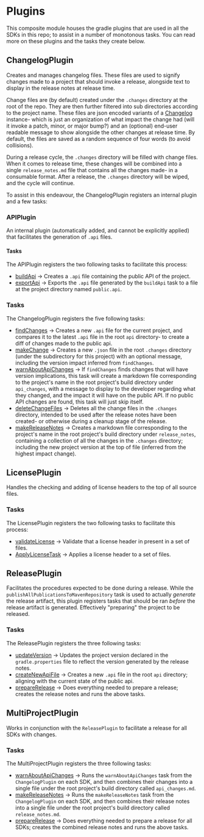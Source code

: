 # Plugins

This composite module houses the gradle plugins that are used in all the SDKs in this repo; to 
assist in a number of monotonous tasks. You can read more on these plugins and the tasks they 
create below.

## ChangelogPlugin

Creates and manages changelog files. These files are used to signify changes made to a project that 
should invoke a release, alongside text to display in the release notes at release time.

Change files are (by default) created under the `.changes` directory at the root of the repo. They
are then further filtered into sub directories according to the project name. These files are json 
encoded variants of a [Changelog](./src/main/java/com/google/gradle/types/Changelog.kt) instance- 
which is just an organization of what impact the change had (will it invoke a patch, minor, or 
major bump?) and an (optional) end-user readable message to show alongside the other changes at 
release time. By default, the files are saved as a random sequence of four words (to avoid 
collisions).

During a release cycle, the `.changes` directory will be filled with change files. When it comes to 
release time, these changes will be combined into a single `release_notes.md` file that contains 
all the changes made- in a consumable format. After a release, the `.changes` directory will be 
wiped, and the cycle will continue.

To assist in this endeavour, the ChangelogPlugin registers an internal plugin and a few tasks:

### APIPlugin

An internal plugin (automatically added, and cannot be explicitly applied) that facilitates the 
generation of `.api` files.

#### Tasks

The APIPlugin registers the two following tasks to facilitate this process:

- [buildApi](./src/main/java/com/google/gradle/plugins/ApiPlugin.kt) -> Creates a `.api` file 
containing the public API of the project.
- [exportApi](./src/main/java/com/google/gradle/plugins/ApiPlugin.kt) -> Exports the `.api` file 
generated by the `buildApi` task to a file at the project directory named `public.api`.

### Tasks

The ChangelogPlugin registers the five following tasks:

- [findChanges](./src/main/java/com/google/gradle/tasks/FindChangesTask.kt) -> Creates a new `.api` 
file for the current project, and compares it to the latest `.api` file in the root `api` directory- 
to create a diff of changes made to the public api.
- [makeChange](./src/main/java/com/google/gradle/tasks/MakeChangeTask.kt) -> Creates a new `.json` 
file in the root `.changes` directory (under the subdirectory for this project) with an optional 
message, including the version impact inferred from `findChanges`.
- [warnAboutApiChanges](./src/main/java/com/google/gradle/tasks/WarnAboutApiChangesTask.kt) -> If 
`findChanges` finds changes that will have version implications, this task will create a 
markdown file corresponding to the project's name in the root project's build directory under 
`api_changes`, with a message to display to the developer regarding what they changed, and the 
impact it will have on the public API. If no public API changes are found, this task will just skip 
itself.
- [deleteChangeFiles](./src/main/java/com/google/gradle/tasks/MakeReleaseNotesTask.kt) -> Deletes 
all the change files in the `.changes` directory, intended to be used after the release notes have 
been created- or otherwise during a cleanup stage of the release.
- [makeReleaseNotes](./src/main/java/com/google/gradle/tasks/MakeReleaseNotesTask.kt) -> Creates a 
markdown file corresponding to the project's name in the root project's build directory under
`release_notes`, containing a collection of all the changes in the `.changes` directory; including 
the new project version at the top of file (inferred from the highest impact change).

## LicensePlugin

Handles the checking and adding of license headers to the top of all source files.

### Tasks

The LicensePlugin registers the two following tasks to facilitate this process:

- [validateLicense](./src/main/java/com/google/gradle/tasks/ValidateLicenseTask.kt) -> Validate that 
a license header in present in a set of files.
- [ApplyLicenseTask](./src/main/java/com/google/gradle/tasks/ApplyLicenseTask.kt) -> Applies a 
license header to a set of files.

## ReleasePlugin

Facilitates the procedures expected to be done during a release. 
While the `publishAllPublicationsToMavenRepository` task is used to actually *generate* the release 
artifact, this plugin registers tasks that should be ran *before* the release artifact is generated. 
Effectively "preparing" the project to be released.

### Tasks

The ReleasePlugin registers the three following tasks:

- [updateVersion](./src/main/java/com/google/gradle/tasks/VersionBumpTask.kt) -> Updates the project 
version declared in the `gradle.properties` file to reflect the version generated by the release 
notes.
- [createNewApiFile](./src/main/java/com/google/gradle/plugins/ReleasePlugin.kt) -> Creates a new 
`.api` file in the root `api` directory; aligning with the current state of the public api.
- [prepareRelease](./src/main/java/com/google/gradle/plugins/ReleasePlugin.kt) -> Does everything 
needed to prepare a release; creates the release notes and runs the above tasks.

## MultiProjectPlugin

Works in conjunction with the `ReleasePlugin` to facilitate a release for all SDKs with changes.

### Tasks

The MultiProjectPlugin registers the three following tasks:

- [warnAboutApiChanges](./src/main/java/com/google/gradle/tasks/CombineApiChangesTask.kt) -> Runs
the `warnAboutApiChanges` task from the `ChangelogPlugin` on each SDK, and then combines their
changes into a single file under the root project's build directory called `api_changes.md`.
- [makeReleaseNotes](./src/main/java/com/google/gradle/tasks/CombineReleaseNotesTask.kt) -> Runs
the `makeReleaseNotes` task from the `ChangelogPlugin` on each SDK, and then combines their
release notes into a single file under the root project's build directory called `release_notes.md`.
- [prepareRelease](./src/main/java/com/google/gradle/plugins/MultiProjectPlugin.kt) -> Does 
everything needed to prepare a release for all SDKs; creates the combined release notes and runs the 
above tasks.